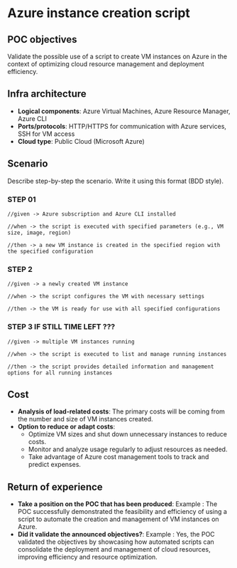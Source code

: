 # Azure instance creation script

## POC objectives

Validate the possible use of a script to create VM instances on Azure in the context of optimizing cloud resource management and deployment efficiency.

## Infra architecture

- **Logical components**: Azure Virtual Machines, Azure Resource Manager, Azure CLI
- **Ports/protocols**: HTTP/HTTPS for communication with Azure services, SSH for VM access
- **Cloud type**: Public Cloud (Microsoft Azure)

## Scenario

Describe step-by-step the scenario. Write it using this format (BDD style).

### STEP 01
```
//given -> Azure subscription and Azure CLI installed

//when -> the script is executed with specified parameters (e.g., VM size, image, region)

//then -> a new VM instance is created in the specified region with the specified configuration
```

### STEP 2
```
//given -> a newly created VM instance

//when -> the script configures the VM with necessary settings

//then -> the VM is ready for use with all specified configurations
```

### STEP 3 IF STILL TIME LEFT ???
```
//given -> multiple VM instances running

//when -> the script is executed to list and manage running instances

//then -> the script provides detailed information and management options for all running instances

```

## Cost

- **Analysis of load-related costs**: The primary costs will be coming from the number and size of VM instances created.
- **Option to reduce or adapt costs**:
  - Optimize VM sizes and shut down unnecessary instances to reduce costs.
  - Monitor and analyze usage regularly to adjust resources as needed.
  - Take advantage of Azure cost management tools to track and predict expenses.

## Return of experience

- **Take a position on the POC that has been produced**: Example : The POC successfully demonstrated the feasibility and efficiency of using a script to automate the creation and management of VM instances on Azure.
- **Did it validate the announced objectives?**: Example : Yes, the POC validated the objectives by showcasing how automated scripts can consolidate the deployment and management of cloud resources, improving efficiency and resource optimization.
